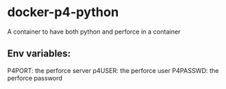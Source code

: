 # docker-p4-python
A container to have both python and perforce in a container

## Env variables:
P4PORT: the perforce server
p4USER: the perforce user
P4PASSWD: the perforce password
